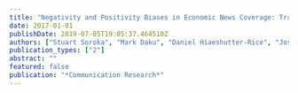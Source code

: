 ```yaml
---
title: "Negativity and Positivity Biases in Economic News Coverage: Traditional Versus Social Media"
date: 2017-01-01
publishDate: 2019-07-05T19:05:37.464510Z
authors: ["Stuart Soroka", "Mark Daku", "Daniel Hiaeshutter-Rice", "Joshua Pasek", "Lauren Guggenheim"]
publication_types: ["2"]
abstract: ""
featured: false
publication: "*Communication Research*"
---
```


